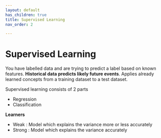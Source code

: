```yaml
---
layout: default
has_children: true
title: Supervised Learning
nav_order: 2

---
```

# Supervised Learning

You have labelled data and are trying to predict a label based on known features. **Historical data predicts likely future events**. Applies already learned concepts from a training dataset to a test dataset.

Supervised learning consists of 2 parts

* Regression
* Classification

**Learners**

* Weak : Model which explains the variance more or less accurately
* Strong : Model which explains the variance accurately
